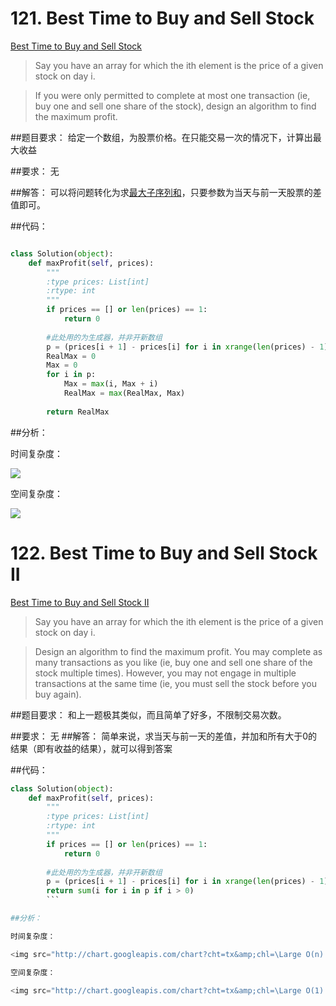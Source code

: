 # 121. Best Time to Buy and Sell Stock
[Best Time to Buy and Sell Stock](https://leetcode.com/problems/best-time-to-buy-and-sell-stock/)

>Say you have an array for which the ith element is the price of a given stock on day i.

>If you were only permitted to complete at most one transaction (ie, buy one and sell one share of the stock), design an algorithm to find the maximum profit.

##题目要求：
给定一个数组，为股票价格。在只能交易一次的情况下，计算出最大收益

##要求：
无

##解答：
可以将问题转化为求[最大子序列和]()，只要参数为当天与前一天股票的差值即可。


##代码：

```python

class Solution(object):
    def maxProfit(self, prices):
        """
        :type prices: List[int]
        :rtype: int
        """
        if prices == [] or len(prices) == 1:
            return 0
            
        #此处用的为生成器，并非开新数组
        p = (prices[i + 1] - prices[i] for i in xrange(len(prices) - 1))
        RealMax = 0
        Max = 0
        for i in p:
            Max = max(i, Max + i)
            RealMax = max(RealMax, Max)
            
        return RealMax
```
##分析：

时间复杂度：

<img src="http://chart.googleapis.com/chart?cht=tx&amp;chl=\Large O(n) " style="border:none;">

空间复杂度：

<img src="http://chart.googleapis.com/chart?cht=tx&amp;chl=\Large O(1) " style="border:none;">






# 122. Best Time to Buy and Sell Stock II

[Best Time to Buy and Sell Stock II ](https://leetcode.com/problems/best-time-to-buy-and-sell-stock-ii/)
>Say you have an array for which the ith element is the price of a given stock on day i.

>Design an algorithm to find the maximum profit. You may complete as many transactions as you like (ie, buy one and sell one share of the stock multiple times). However, you may not engage in multiple transactions at the same time (ie, you must sell the stock before you buy again).

##题目要求：
和上一题极其类似，而且简单了好多，不限制交易次数。

##要求：
无
##解答：
简单来说，求当天与前一天的差值，并加和所有大于0的结果（即有收益的结果），就可以得到答案


##代码：
```python
class Solution(object):
    def maxProfit(self, prices):
        """
        :type prices: List[int]
        :rtype: int
        """
        if prices == [] or len(prices) == 1:
            return 0
            
        #此处用的为生成器，并非开新数组
        p = (prices[i + 1] - prices[i] for i in xrange(len(prices) - 1))
        return sum(i for i in p if i > 0)
        ```

##分析：

时间复杂度：

<img src="http://chart.googleapis.com/chart?cht=tx&amp;chl=\Large O(n) " style="border:none;">

空间复杂度：

<img src="http://chart.googleapis.com/chart?cht=tx&amp;chl=\Large O(1) " style="border:none;">